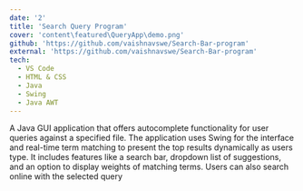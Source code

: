```yaml
---
date: '2'
title: 'Search Query Program'
cover: 'content\featured\QueryApp\demo.png'
github: 'https://github.com/vaishnavswe/Search-Bar-program'
external: 'https://github.com/vaishnavswe/Search-Bar-program'
tech:
  - VS Code
  - HTML & CSS
  - Java
  - Swing
  - Java AWT
---
```


A Java GUI application that offers autocomplete functionality for user queries against a specified file. The application uses Swing for the interface and real-time term matching to present the top results dynamically as users type. It includes features like a search bar, dropdown list of suggestions, and an option to display weights of matching terms. Users can also search online with the selected query
